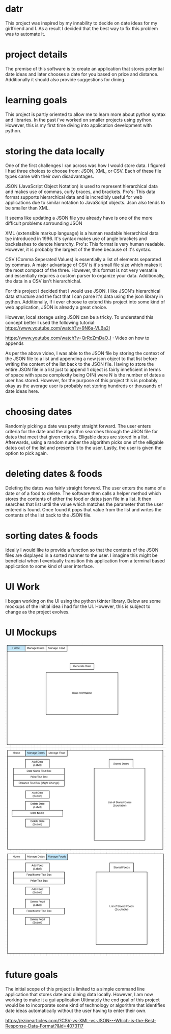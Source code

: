 # datr
This project was inspired by my innability to decide on date ideas for my girlfriend and I. As a result
I decided that the best way to fix this problem was to automate it.

# project details
The premise of this software is to create an application that stores potential date ideas and later chooses
a date for you based on price and distance. Additionally it should also provide suggestions for dining.

# learning goals
This project is partly oriented to allow me to learn more about python syntax and libraries. In the past i've worked on smaller projects using python. However, this is my first
time diving into application development with python.

# storing the data locally
One of the first challenges I ran across was how I would store data. I figured I had three choices to choose from: JSON, XML, or CSV. Each of these file types came with
their own disadvantages. 

JSON (JavaScript Object Notation) is used to represent hierarchical data and makes use of commas, curly braces, and brackets. Pro's:
This data format supports hierarchical data and is incredibly useful for web applications due to similar notation to JavaScript objects. Json also tends to be smaller
than XML.

It seems like updating a JSON file you already have is one of the more difficult problems sorrounding JSON

XML (extensible markup language) is a human readable hierarchical data tye introduced in 1996. It's syntax makes use of angle brackets and backslashes
to denote hierarchy. Pro's: This format is very human readable. However, it is probably the largest of the three because of it's syntax.

CSV (Comma Seperated Values) is essentially a list of elements separated by commas. A major advantage of CSV is it's small file size which makes it the most compact of the three. 
However, this format is not very versatile and essentially requires a custom parser to organize your data. Additionally, the data in a CSV isn't hierarchichal. 

For this project I decided that I would use JSON. I like JSON's hierarchical data structure and the fact that I can parse it's data using the json library in python. Additionally,
If i ever choose to extend this project into some kind of web application, JSON is already a great choice.

However, local storage using JSON can be a tricky. To understand this concept better I used the following tutorial: 
https://www.youtube.com/watch?v=9N6a-VLBa2I

https://www.youtube.com/watch?v=QrRcZmDaO_I : Video on how to appends

As per the above video, I was able to the JSON file by storing the context of the JSON file to a
list and appending a new json object to that list before writing the content of the list back to
the JSON file. Having to store the entire JSON file in a list just to append 1 object is fairly
inneficient in terms of space with space complexity being O(N) were N is the number of dates a user has stored. However, for the purpose of this project this is probably okay as the average user is probably not storing hundreds or thousands of date ideas here.

# choosing dates
Randomly picking a date was pretty straight forward. The user enters criteria for the date and the algorithm
searches through the JSON file for dates that meet that given criteria. Elligable dates are stored in a list.
Afterwards, using a random number the algorithm picks one of the elligable dates out of the list and presents it
to the user. Lastly, the user is given the option to pick again.

# deleting dates & foods
Deleting the dates was fairly straight forward. The user enters the name of a date or of a food to delete. The software then calls a helper method which stores the contents of either the food or dates json file in a list. It then searches that list until the value which matches the parameter that the user entered is found. Once found it pops that value from the list and writes the contents of the list back to the JSON file.

# sorting dates & foods
Ideally I would like to provide a function so that the contents of the JSON files are displayed in a sorted manner to the user. I imagine this might be beneficial when I eventually transition this application from a terminal based application to some kind of user interface.

# UI Work
I began working on the UI using the python tkinter library. Below are some mockups of the initial idea
i had for the UI. However, this is subject to change as the project evolves.

# UI Mockups 
![Home Image](/Mockups/Home.png)
![Home Image](/Mockups/Manage_Dates.png)
![Home Image](/Mockups/Manage_Foods.png)

# future goals
The initial scope of this project is limited to a simple command line application that stores date and dining data locally.
However, I am now working to make it a gui application
Ultimately the end goal of this project would be to incorporate some kind of technology or algorithm that identifies date ideas automatically without the user having to enter their own.

https://ezinearticles.com/?CSV-vs-XML-vs-JSON---Which-is-the-Best-Response-Data-Format?&id=4073117